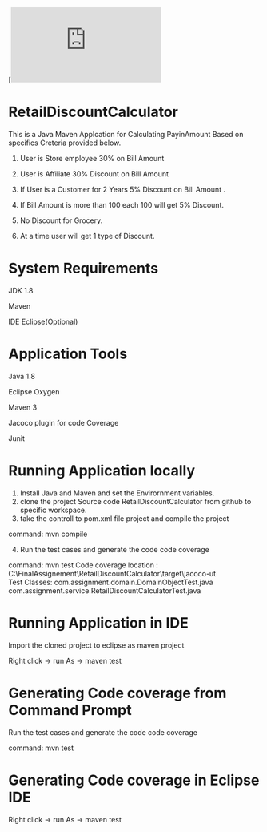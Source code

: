 [![codecov.io](https://github.com/mail2aashi/RetailDiscountCalculator/blob/master/src/test/resources/codecovarage/index.html)

# RetailDiscountCalculator

This is a Java Maven Applcation for Calculating PayinAmount Based on specifics Creteria provided below.

1. User is Store employee 30% on Bill Amount 

2. User is Affiliate  30% Discount on Bill Amount 
3. If User is a Customer for 2 Years 5% Discount on Bill Amount .
4. If Bill Amount is more than 100 each 100 will get 5% Discount.
5. No Discount  for Grocery. 
6. At a time user will get 1 type of Discount. 

# System Requirements 

JDK 1.8

Maven

IDE Eclipse(Optional)


# Application Tools

Java 1.8

Eclipse Oxygen

Maven 3

Jacoco plugin for code Coverage

Junit


# Running  Application locally

1. Install Java and Maven and set the Envirornment variables.
2. clone the project Source code RetailDiscountCalculator from github to specific workspace.
3. take the controll to pom.xml file project and compile the project
	
command:	mvn compile
	
4. Run the test cases and generate the code code coverage

command:	mvn test
Code coverage location : C:\FinalAssignement\RetailDiscountCalculator\target\jacoco-ut\
Test Classes: com.assignment.domain.DomainObjectTest.java
			  com.assignment.service.RetailDiscountCalculatorTest.java

# Running  Application in IDE

Import the cloned project to eclipse as maven project
 
Right click  -> run As -> maven test

# Generating   Code coverage from Command Prompt

Run the test cases and generate the code code coverage

command:	mvn test

# Generating  Code coverage in  Eclipse IDE


Right click  -> run As -> maven test   
